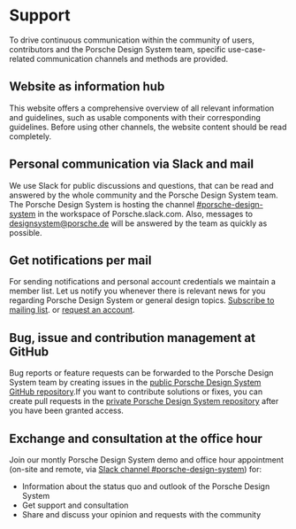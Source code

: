 # Support

To drive continuous communication within the community of users, contributors and the Porsche Design System team, specific use-case-related communication channels and methods are provided.

## Website as information hub
This website offers a comprehensive overview of all relevant information and guidelines, such as usable components with their corresponding guidelines. Before using other channels, the website content should be read completely.

## Personal communication via Slack and mail
We use Slack for public discussions and questions, that can be read and answered by the whole community and the Porsche Design System team. The Porsche Design System is hosting the channel [#porsche-design-system](https://porsche.slack.com/messages/CDNR2AEH2) in the workspace of Porsche.slack.com. Also, messages to designsystem@porsche.de will be answered by the team as quickly as possible.

## Get notifications per mail
For sending notifications and personal account credentials we maintain a member list. Let us notify you whenever there is relevant news for you regarding Porsche Design System or general design topics. [Subscribe to mailing list](http://eepurl.com/ghVSjH). or [request an account](http://eepurl.com/gnOIXD).

## Bug, issue and contribution management at GitHub
Bug reports or feature requests can be forwarded to the Porsche Design System team by creating issues in the [public Porsche Design System GitHub repository](https://github.com/porscheui/porsche-ui-contribution).If you want to contribute solutions or fixes, you can create pull requests in the [private Porsche Design System repository](https://github.com/porscheui/porsche-design-system) after you have been granted access.

## Exchange and consultation at the office hour
Join our montly Porsche Design System demo and office hour appointment (on-site and remote, via [Slack channel #porsche-design-system](https://porsche.slack.com/messages/CDNR2AEH2)) for:
* Information about the status quo and outlook of the Porsche Design System
* Get support and consultation
* Share and discuss your opinion and requests with the community
